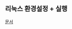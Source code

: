 ## 리눅스 환경설정 + 실행
[문서](https://docs.google.com/document/d/12kTAaFiwPMi_G-XE2SQyGsUse100MUvQ6kvc-2hoNOw/edit?usp=sharing)
